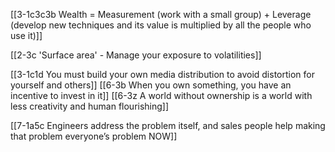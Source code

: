 [[3-1c3c3b Wealth = Measurement (work with a small group) + Leverage (develop new techniques and its value is multiplied by all the people who use it)]]

[[2-3c 'Surface area' - Manage your exposure to volatilities]]

[[3-1c1d You must build your own media distribution to avoid distortion for yourself and others]]
	[[6-3b When you own something, you have an incentive to invest in it]]
		[[6-3z A world without ownership is a world with less creativity and human flourishing]]

[[7-1a5c Engineers address the problem itself, and sales people help making that problem everyone’s problem NOW]]
